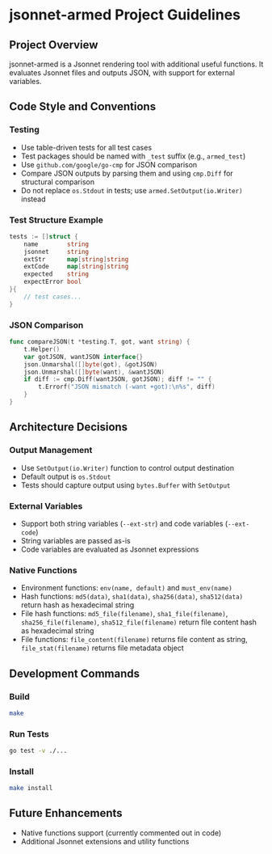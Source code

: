 # jsonnet-armed Project Guidelines

## Project Overview
jsonnet-armed is a Jsonnet rendering tool with additional useful functions. It evaluates Jsonnet files and outputs JSON, with support for external variables.

## Code Style and Conventions

### Testing
- Use table-driven tests for all test cases
- Test packages should be named with `_test` suffix (e.g., `armed_test`)
- Use `github.com/google/go-cmp` for JSON comparison
- Compare JSON outputs by parsing them and using `cmp.Diff` for structural comparison
- Do not replace `os.Stdout` in tests; use `armed.SetOutput(io.Writer)` instead

### Test Structure Example
```go
tests := []struct {
    name        string
    jsonnet     string
    extStr      map[string]string
    extCode     map[string]string
    expected    string
    expectError bool
}{
    // test cases...
}
```

### JSON Comparison
```go
func compareJSON(t *testing.T, got, want string) {
    t.Helper()
    var gotJSON, wantJSON interface{}
    json.Unmarshal([]byte(got), &gotJSON)
    json.Unmarshal([]byte(want), &wantJSON)
    if diff := cmp.Diff(wantJSON, gotJSON); diff != "" {
        t.Errorf("JSON mismatch (-want +got):\n%s", diff)
    }
}
```

## Architecture Decisions

### Output Management
- Use `SetOutput(io.Writer)` function to control output destination
- Default output is `os.Stdout`
- Tests should capture output using `bytes.Buffer` with `SetOutput`

### External Variables
- Support both string variables (`--ext-str`) and code variables (`--ext-code`)
- String variables are passed as-is
- Code variables are evaluated as Jsonnet expressions

### Native Functions
- Environment functions: `env(name, default)` and `must_env(name)`
- Hash functions: `md5(data)`, `sha1(data)`, `sha256(data)`, `sha512(data)` return hash as hexadecimal string
- File hash functions: `md5_file(filename)`, `sha1_file(filename)`, `sha256_file(filename)`, `sha512_file(filename)` return file content hash as hexadecimal string
- File functions: `file_content(filename)` returns file content as string, `file_stat(filename)` returns file metadata object

## Development Commands

### Build
```bash
make
```

### Run Tests
```bash
go test -v ./...
```

### Install
```bash
make install
```

## Future Enhancements
- Native functions support (currently commented out in code)
- Additional Jsonnet extensions and utility functions